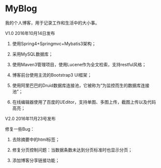 # MyBlog
我的个人博客，用于记录工作和生活中的大小事。

V1.0 2016年10月14日发布

1. 使用Spring4+Springmvc+Mybatis3架构；

2. 采用MySQL数据库；

3. 使用Maven3管理项目，使用Lucene作为全文检索，支持restful风格；

4. 博客前台使用主流的Bootstrap3 UI框架；

5. 使用阿里巴巴的Druid数据库连接池，它被称为“为监控而生的数据库连接池”；

6. 在线编辑器使用了百度的UEditor，支持单图、多图上传，截图上传以及代码高亮；

V2.0 2016年11月23号发布

修复一些Bug：

1. 去除摘要中的html标签；

2. 修复分页控制问题：当数据条数未达到分页标准时也显示分页；

3. 添加博客分享链接功能；
